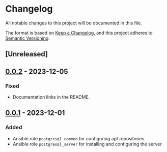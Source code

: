 # Changelog

All notable changes to this project will be documented in this file.

The format is based on [Keep a Changelog](https://keepachangelog.com/en/1.0.0/),
and this project adheres to [Semantic Versioning](https://semver.org/spec/v2.0.0.html).

## [Unreleased]

## [0.0.2] - 2023-12-05

### Fixed

- Documentation links in the README.

## [0.0.1] - 2023-12-01

### Added

- Ansible role `postgresql_common` for configuring apt repositories
- Ansible role `postgresql_server` for installing and configuring the server

[0.0.2]: https://git.dubzland.com/dubzland/ansible-collection-postgresql/-/compare/0.0.1...0.0.2
[0.0.1]: https://git.dubzland.com/dubzland/ansible-collection-postgresql/-/tree/0.0.1
